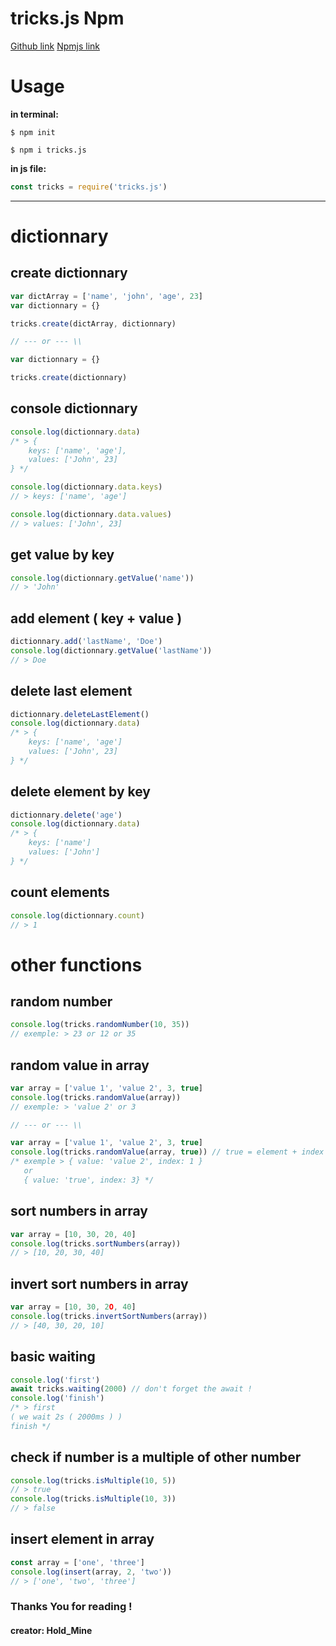 # tricks.js Npm

[Github link](https://github.com/githoldi/tricks.js)
[Npmjs link](https://npmjs.com/package/tricks.js)

# Usage

**in terminal:**
```
$ npm init
```
```
$ npm i tricks.js
```

**in js file:**
```js
const tricks = require('tricks.js')
```

---

# dictionnary

## create dictionnary
```js
var dictArray = ['name', 'john', 'age', 23]
var dictionnary = {}

tricks.create(dictArray, dictionnary)

// --- or --- \\

var dictionnary = {}

tricks.create(dictionnary)
```

## console dictionnary
```js
console.log(dictionnary.data)
/* > {
    keys: ['name', 'age'],
    values: ['John', 23]
} */

console.log(dictionnary.data.keys)
// > keys: ['name', 'age']

console.log(dictionnary.data.values)
// > values: ['John', 23]
```

## get value by key
```js
console.log(dictionnary.getValue('name'))
// > 'John'
```

## add element ( key + value )
```js
dictionnary.add('lastName', 'Doe')
console.log(dictionnary.getValue('lastName'))
// > Doe
```

## delete last element
```js
dictionnary.deleteLastElement()
console.log(dictionnary.data)
/* > {
    keys: ['name', 'age']
    values: ['John', 23]
} */
```

## delete element by key
```js
dictionnary.delete('age')
console.log(dictionnary.data)
/* > {
    keys: ['name']
    values: ['John']
} */
```

## count elements
```js
console.log(dictionnary.count)
// > 1
```

# other functions

## random number
```js
console.log(tricks.randomNumber(10, 35))
// exemple: > 23 or 12 or 35
```

## random value in array
```js
var array = ['value 1', 'value 2', 3, true]
console.log(tricks.randomValue(array))
// exemple: > 'value 2' or 3

// --- or --- \\

var array = ['value 1', 'value 2', 3, true]
console.log(tricks.randomValue(array, true)) // true = element + index of element
/* exemple > { value: 'value 2', index: 1 }
   or 
   { value: 'true', index: 3} */
```

## sort numbers in array
```js
var array = [10, 30, 20, 40]
console.log(tricks.sortNumbers(array))
// > [10, 20, 30, 40]
```

## invert sort numbers in array
```js
var array = [10, 30, 2O, 40]
console.log(tricks.invertSortNumbers(array))
// > [40, 30, 20, 10]
```

## basic waiting
```js
console.log('first')
await tricks.waiting(2000) // don't forget the await !
console.log('finish')
/* > first
( we wait 2s ( 2000ms ) )
finish */
```

## check if number is a multiple of other number
```js
console.log(tricks.isMultiple(10, 5))
// > true
console.log(tricks.isMultiple(10, 3))
// > false
```

## insert element in array
```js
const array = ['one', 'three']
console.log(insert(array, 2, 'two'))
// > ['one', 'two', 'three']
```

### Thanks You for reading !
#### creator: Hold_Mine